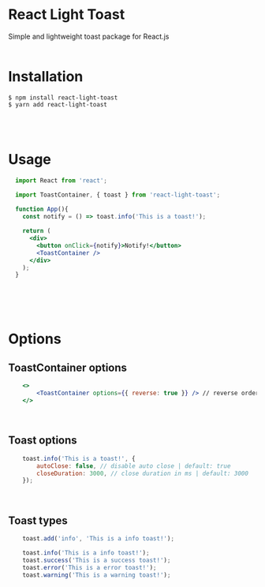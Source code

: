 # React Light Toast
Simple and lightweight toast package for React.js
<br><br>

# Installation

```
$ npm install react-light-toast
$ yarn add react-light-toast
```
<br><br>

# Usage
```jsx
  import React from 'react';

  import ToastContainer, { toast } from 'react-light-toast';
  
  function App(){
    const notify = () => toast.info('This is a toast!');

    return (
      <div>
        <button onClick={notify}>Notify!</button>
        <ToastContainer />
      </div>
    );
  }
```

<br><br><br>
# Options
## ToastContainer options
```jsx
    <>
        <ToastContainer options={{ reverse: true }} /> // reverse order of last toast (last toast adding to top)
    </>
```
<br>

## Toast options
```js
    toast.info('This is a toast!', {
        autoClose: false, // disable auto close | default: true
        closeDuration: 3000, // close duration in ms | default: 3000
    });
```
<br>

## Toast types
```js
    toast.add('info', 'This is a info toast!');

    toast.info('This is a info toast!');
    toast.success('This is a success toast!');
    toast.error('This is a error toast!');
    toast.warning('This is a warning toast!');
```
<br><br><br>